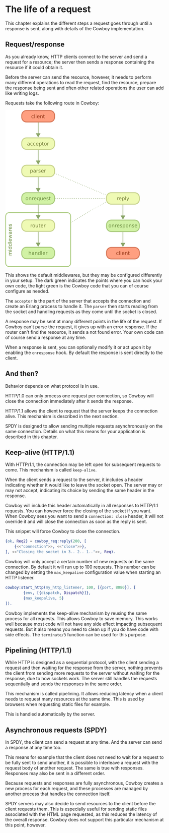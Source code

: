 The life of a request
=====================

This chapter explains the different steps a request
goes through until a response is sent, along with
details of the Cowboy implementation.

Request/response
----------------

As you already know, HTTP clients connect to the server and
send a request for a resource; the server then sends a
response containing the resource if it could obtain it.

Before the server can send the resource, however, it
needs to perform many different operations to read the
request, find the resource, prepare the response being
sent and often other related operations the user can
add like writing logs.

Requests take the following route in Cowboy:

![HTTP request/response flowchart](http_req_resp.png)

This shows the default middlewares, but they may be
configured differently in your setup. The dark green
indicates the points where you can hook your own code,
the light green is the Cowboy code that you can of
course configure as needed.

The `acceptor` is the part of the server that accepts
the connection and create an Erlang process to handle
it. The `parser` then starts reading from the socket
and handling requests as they come until the socket
is closed.

A response may be sent at many different points in the
life of the request. If Cowboy can't parse the request,
it gives up with an error response. If the router can't
find the resource, it sends a not found error. Your
own code can of course send a response at any time.

When a response is sent, you can optionally modify it
or act upon it by enabling the `onresponse` hook. By
default the response is sent directly to the client.

And then?
---------

Behavior depends on what protocol is in use.

HTTP/1.0 can only process one request per connection,
so Cowboy will close the connection immediately after
it sends the response.

HTTP/1.1 allows the client to request that the server
keeps the connection alive. This mechanism is described
in the next section.

SPDY is designed to allow sending multiple requests
asynchronously on the same connection. Details on what
this means for your application is described in this
chapter.

Keep-alive (HTTP/1.1)
---------------------

With HTTP/1.1, the connection may be left open for
subsequent requests to come. This mechanism is called
`keep-alive`.

When the client sends a request to the server, it includes
a header indicating whether it would like to leave the
socket open. The server may or may not accept, indicating
its choice by sending the same header in the response.

Cowboy will include this header automatically in all
responses to HTTP/1.1 requests. You can however force
the closing of the socket if you want. When Cowboy sees
you want to send a `connection: close` header, it will
not override it and will close the connection as soon
as the reply is sent.

This snippet will force Cowboy to close the connection.

``` erlang
{ok, Req2} = cowboy_req:reply(200, [
    {<<"connection">>, <<"close">>},
], <<"Closing the socket in 3.. 2.. 1..">>, Req).
```

Cowboy will only accept a certain number of new requests
on the same connection. By default it will run up to 100
requests. This number can be changed by setting the
`max_keepalive` configuration value when starting an
HTTP listener.

``` erlang
cowboy:start_http(my_http_listener, 100, [{port, 8080}], [
        {env, [{dispatch, Dispatch}]},
        {max_keepalive, 5}
]).
```
 
Cowboy implements the keep-alive mechanism by reusing
the same process for all requests. This allows Cowboy
to save memory. This works well because most code will
not have any side effect impacting subsequent requests.
But it also means you need to clean up if you do have
code with side effects. The `terminate/3` function can
be used for this purpose.

Pipelining (HTTP/1.1)
---------------------

While HTTP is designed as a sequential protocol, with
the client sending a request and then waiting for the
response from the server, nothing prevents the client
from sending more requests to the server without waiting
for the response, due to how sockets work. The server
still handles the requests sequentially and sends the
responses in the same order.

This mechanism is called pipelining. It allows reducing
latency when a client needs to request many resources
at the same time. This is used by browsers when requesting
static files for example.

This is handled automatically by the server.

Asynchronous requests (SPDY)
----------------------------

In SPDY, the client can send a request at any time.
And the server can send a response at any time too.

This means for example that the client does not need
to wait for a request to be fully sent to send another,
it is possible to interleave a request with the request
body of another request. The same is true with responses.
Responses may also be sent in a different order.

Because requests and responses are fully asynchronous,
Cowboy creates a new process for each request, and these
processes are managed by another process that handles the
connection itself.

SPDY servers may also decide to send resources to the
client before the client requests them. This is especially
useful for sending static files associated with the HTML
page requested, as this reduces the latency of the overall
response. Cowboy does not support this particular mechanism
at this point, however.
